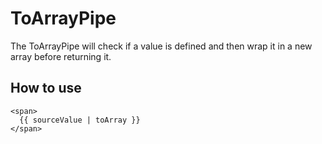 # ToArrayPipe

The ToArrayPipe will check if a value is defined and then wrap it in a new array before returning it.

## How to use
```angular2html
<span>
  {{ sourceValue | toArray }}
</span>
```
